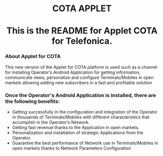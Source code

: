 
# <div align="center">**COTA APPLET**</div>
# <div align="center">**This is the README for Applet COTA for Telefonica.**</div>
### <div align="left">**About Applet for COTA**</div>


This new version of the Applet for COTA platform is used such as a channel for installing Operator’s Android Application for getting information, communicate news, personalize and configure Terminals/Mobiles in open markets allowing adding new subscribers in a fast and profitable solution

### Once the Operator's Android Application is installed, there are the following benefits:
- Getting successfully in the configuration and integration of the Operator in thousands of Terminals/Mobiles with different characteristics that accomplish in the Operator’s Network.
- Getting fast revenue thanks to the Application in open markets.
- Personalization and installation of strategic Applications from the Operator.
- Guarantee the best performance of Network use in Terminals/Mobiles in open markets thanks to Network Parameters Configuration

